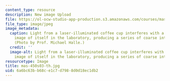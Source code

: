 ```yaml
---
content_type: resource
description: New image Upload
file: https://ol-ocw-studio-app-production.s3.amazonaws.com/courses/mas-450-holographic-imaging-spring-2003/6a6bc63bb68ce1c7d7988d0d18ec1db2_mas-450s03-th.jpg
file_type: image/jpeg
image_metadata:
  caption: Light from a laser-illuminated coffee cup interferes with a holographic
    image of itself in the laboratory, producing a series of coarse interference fringes.
    (Photo by Prof. Michael Halle.)
  credit: ''
  image-alt: Light from a laser-illuminated coffee cup interferes with a holographic
    image of itself in the laboratory, producing a series of coarse interference fringes.
resourcetype: Image
title: mas-450s03-th.jpg
uid: 6a6bc63b-b68c-e1c7-d798-8d0d18ec1db2
---
```

